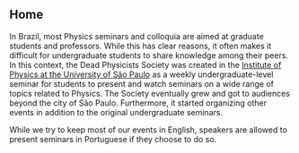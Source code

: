 ## Home

In Brazil, most Physics seminars and colloquia are aimed at graduate students and professors. While this has clear reasons, it often makes it difficult for undergraduate students to share knowledge among their peers. In this context, the Dead Physicists Society was created in the [Institute of Physics at the University of São Paulo](http://portal.if.usp.br/ifusp/) as a weekly undergraduate-level seminar for students to present and watch seminars on a wide range of topics related to Physics. The Society eventually grew and got to audiences beyond the city of São Paulo. Furthermore, it started organizing other events in addition to the original undergraduate seminars. 

While we try to keep most of our events in English, speakers are allowed to present seminars in Portuguese if they choose to do so.
